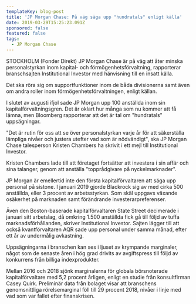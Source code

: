 ```yaml
---
templateKey: blog-post
title: 'JP Morgan Chase: På väg säga upp "hundratals" enligt källa'
date: 2019-03-29T15:25:23.091Z
sponsored: false
featured: false
tags:
  - JP Morgan Chase
---
```

STOCKHOLM (Fonder Direkt) JP Morgan Chase är på väg att åter minska personalstyrkan inom kapital- och förmögenhetsförvaltning, rapporterar branschsajten Institutional Investor med hänvisning till en insatt källa.



Det ska röra sig om supportfunktioner inom de båda divisionerna samt även om andra roller inom förmögenhetsförvaltningen, enligt källan.



I slutet av augusti ifjol sade JP Morgan upp 100 anställda inom sin kapitalförvaltningsgren. Det är oklart hur många som nu kommer att få lämna, men Bloomberg rapporterar att det är tal om "hundratals" uppsägningar.



"Det är rutin för oss att se över personalstyrkan varje år för att säkerställa lämpliga nivåer och justera utefter vad som är nödvändigt", ska JP Morgan Chase talesperson Kristen Chambers ha skrivit i ett mejl till Institutional Investor.



Kristen Chambers lade till att företaget fortsätter att investera i sin affär och sina talanger, genom att anställa "topprådgivare på nyckelmarknader".



JP Morgan är emellertid inte den första kapitalförvaltaren att säga upp personal på sistone. I januari 2019 gjorde Blackrock sig av med cirka 500 anställda, eller 3 procent av arbetsstyrkan. Som skäl uppgavs växande osäkerhet på marknaden samt förändrande investerarpreferenser.



Även den Boston-baserade kapitalförvaltaren State Street decimerade i januari sitt arbetslag, då omkring 1.500 anställda fick gå till följd av tuffa marknadsförhållanden, skriver Institutional Investor. Sajten lägger till att också kvantförvaltaren AQR sade upp personal under samma månad, efter ett år av undermålig avkastning.



Uppsägningarna i branschen kan ses i ljuset av krympande marginaler, något som de senaste åren i hög grad drivits av avgiftspress till följd av konkurrens från billiga indexprodukter.



Mellan 2016 och 2018 sjönk marginalerna för globala börsnoterade kapitalförvaltare med 5,2 procent årligen, enligt en studie från konsultfirman Casey Quirk. Preliminär data från bolaget visar att branschens genomsnittliga rörelsemarginal föll till 29 procent 2018, nivåer i linje med vad som var fallet efter finanskrisen.
